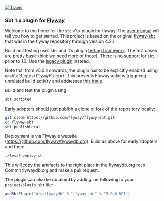 
[![Travis](https://img.shields.io/travis/flyway/flyway-sbt.svg)](https://travis-ci.org/flyway/flyway-sbt)

### Sbt 1.x plugin for [Flyway](https://flywaydb.org)

Welcome to the home for the `sbt` v1.x plugin for flyway. The [user manual](https://davidmweber.github.io/flyway-sbt-docs/)
will tell you how to get started. This project is based on the original 
[flyway-sbt](https://github.com/flyway/flyway/tree/master/flyway-sbt) that was in the flyway repository through 
version 4.2.1.

Build and testing uses `sbt` and it's plugin [testing framework](http://www.scala-sbt.org/1.x/docs/Testing-sbt-plugins.html). 
The test cases are pretty basic (hint: we need more of those). There is no support for `sbt` prior to 1.0. Use the 
[legacy plugin](https://github.com/flyway/flyway/tree/master/flyway-sbt) instead.

Note that from v5.0.0 onwards, the plugin has to be explicitly enabled using `enablePlugins(FlywayPlugin)`. This prevents
Flyway actions triggering unrelated build activity and addresses [this issue](https://github.com/flyway/flyway/issues/1329).

Build and test the plugin using

```bash
sbt scripted
```

Early adopters should just publish a clone or fork of this repository locally:
```bash
git clone https://github.com/flyway/flyway-sbt.git
cd flyway-sbt
sbt publishLocal
```

Deployment is via Flyway's website (https://github.com/flyway/flywaydb.org). Build as above for early adopters and then:

```bash
./local-deploy.sh
```

This will copy the artefacts to the right place in the flywaydb.org repo. Commit flywaydb.org and make a pull request.

The plugin can also be obtained by adding the following to your `project/plugin.sbt` file:

```scala
addSbtPlugin("org.flywaydb" % "flyway-sbt" % "5.0.0-RC1")
```

